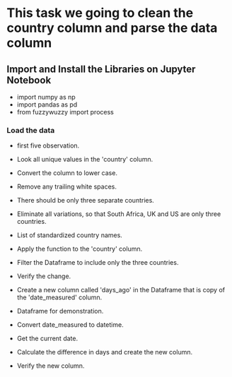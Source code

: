 # This task we going to clean the country column and parse the data column
## Import and Install the Libraries on Jupyter Notebook
* import numpy as np
* import pandas as pd
* from fuzzywuzzy import process
### Load the data
* first five observation.
* Look all unique values in the 'country' column.
* Convert the column to lower case.
* Remove any trailing white spaces.
* There should be only three separate countries.
* Eliminate all variations, so that South Africa, UK and US are only three countries.

* List of standardized country names.
* Apply the function to the 'country' column.
* Filter the Dataframe to include only the three countries.
* Verify the change. 

* Create a new column called 'days_ago' in the Dataframe that is copy of the 'date_measured' column.
* Dataframe for demonstration.
* Convert date_measured to datetime.
* Get the current date.
* Calculate the difference in days and create the new column.
* Verify the new column.
